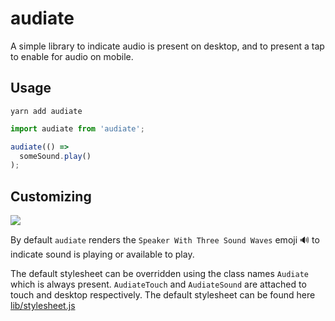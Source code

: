 # audiate

A simple library to indicate audio is present on desktop, and to present a tap to enable for audio on mobile.

## Usage

```
yarn add audiate
```

```javascript
import audiate from 'audiate';

audiate(() => 
  someSound.play()
);
```

## Customizing

![](http://static.damonzucconi.com/_capture/7FOOEopK3O.png)

By default `audiate` renders the `Speaker With Three Sound Waves` emoji 🔊 to indicate sound is playing or available to play.

The default stylesheet can be overridden using the class names `Audiate` which is always present. `AudiateTouch` and `AudiateSound` are attached to touch and desktop respectively. The default stylesheet can be found here [lib/stylesheet.js](https://github.com/dzucconi/audiate/blob/master/lib/stylesheet.js)
